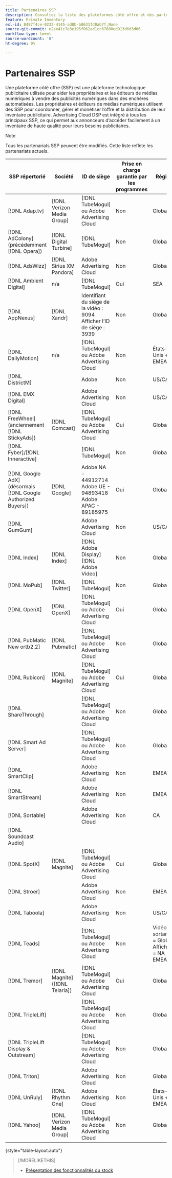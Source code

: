 ```yaml
---
title: Partenaires SSP
description: Consultez la liste des plateformes côté offre et des partenaires d’échange ouverts disponibles.
feature: Private Inventory
exl-id: 8487f4ce-0232-4145-ad8b-b0631fd0ab7f,None
source-git-commit: e2ee41c7e3e195f062ad1cc67080ed913d6d3d06
workflow-type: tm+mt
source-wordcount: '0'
ht-degree: 0%

---
```


# Partenaires SSP

Une plateforme côté offre (SSP) est une plateforme technologique publicitaire utilisée pour aider les propriétaires et les éditeurs de médias numériques à vendre des publicités numériques dans des enchères automatisées. Les propriétaires et éditeurs de médias numériques utilisent des SSP pour coordonner, gérer et monétiser l’offre et la distribution de leur inventaire publicitaire. Advertising Cloud DSP est intégré à tous les principaux SSP, ce qui permet aux annonceurs d’accéder facilement à un inventaire de haute qualité pour leurs besoins publicitaires.

>[!NOTE]
>
>Tous les partenariats SSP peuvent être modifiés. Cette liste reflète les partenariats actuels.

| SSP répertorié | Société | ID de siège | Prise en charge garantie par les programmes | Région | Devise prise en charge | Bureau vidéo | Mobile de la vidéo | Video CTV | Afficher le bureau | Afficher le mobile | Affichage natif | Ordinateur de bureau audio et mobile |
|--- |--- |--- |--- |--- |--- |--- |--- |--- |--- |--- |--- |--- |
| [!DNL Adap.tv] | [!DNL Verizon Media Group] | [!DNL TubeMogul] ou Adobe Advertising Cloud | Non | Global | USD | X | X | X |  |  |  |  |
| [!DNL AdColony] (précédemment  [!DNL Opera]) | [!DNL Digital Turbine] | [!DNL TubeMogul] | Non | Global | USD |  | x |  |  |  |  |  |
| [!DNL AdsWizz] | [!DNL Sirius XM Pandora] | Adobe Advertising Cloud | Non | Global | USD, EUR, GBP |  |  |  |  |  |  | x |
| [!DNL Ambient Digital] | n/a | [!DNL TubeMogul] | Oui | SEA | USD |  | x |  | x |  |  | x |
| [!DNL AppNexus] | [!DNL Xandr] | Identifiant du siège de la vidéo : 9094<br>Afficher l’ID de siège : 3939 | Non | Global | USD | x | x | x | x | x |  |  |
| [!DNL DailyMotion] | n/a | [!DNL TubeMogul] ou Adobe Advertising Cloud | Non | États-Unis + EMEA | USD, EUR | x | x | x |  |  |  |  |
| [!DNL DistrictM] |  | Adobe | Non | US/CA | USD |  |  |  | x | x |  |  |
| [!DNL EMX Digital] |  | Adobe Advertising Cloud | Non | US/CA | USD | x | x | x |  |  |  |  |
| [!DNL FreeWheel] (anciennement  [!DNL StickyAds]) | [!DNL Comcast] | [!DNL TubeMogul] ou Adobe Advertising Cloud | Oui | Global | USD, EUR, AUD, GBP | x | x | x |  |  |  |  |
| [!DNL Fyber]/[!DNL Inneractive] |  | [!DNL TubeMogul] | Non | Global | USD | x | x |  |  |  |  |  |
| [!DNL Google AdX] (désormais  [!DNL Google Authorized Buyers]) | [!DNL Google] | Adobe NA - 44912714<br>Adobe UE - 94893418<br>Adobe APAC - 89185975 | Oui | Global | USD, BRL | x | x | x | x | x |  | x |
| [!DNL GumGum] |  | Adobe Advertising Cloud | Non | US/CA | USD | x | x |  | x | x |  |  |
| [!DNL Index] | [!DNL Index] | [!DNL Adobe Display]<br>[!DNL Adobe Video] | Non | Global | USD | x | x | x | x | x |  |  |
| [!DNL MoPub] | [!DNL Twitter] | [!DNL TubeMogul] | Non | Global | USD |  | x |  |  |  |  |  |
| [!DNL OpenX] | [!DNL OpenX] | [!DNL TubeMogul] ou Adobe Advertising Cloud | Oui | Global | USD | x |  |  | x | x |  |  |
| [!DNL PubMatic New ortb2.2] | [!DNL Pubmatic] | [!DNL TubeMogul] ou Adobe Advertising Cloud | Non | Global | USD | x | x | x | x | x |  |  |
| [!DNL Rubicon] | [!DNL Magnite] | [!DNL TubeMogul] ou Adobe Advertising Cloud | Oui | Global | USD | x | x | x | x | x |  | x |
| [!DNL ShareThrough] |  | [!DNL TubeMogul] ou Adobe Advertising Cloud | Non | Global | USD | x | x |  | x | x | x |  |
| [!DNL Smart Ad Server] |  | [!DNL TubeMogul] ou Adobe Advertising Cloud | Non | Global | USD, EUR | x | x |  | x | x |  |  |
| [!DNL SmartClip] |  | Adobe Advertising Cloud | Non | EMEA | Toutes les devises | x | x | x | x | x |  |  |
| [!DNL SmartStream] |  | Adobe Advertising Cloud | Non | EMEA | EUR, USD | x | x |  |  |  |  |  |
| [!DNL Sortable] |  | Adobe Advertising Cloud | Non | CA | USD |  |  |  | x | x |  |  |
| [!DNL Soundcast Audio] |  |  |  |  |  |  |  |  |  |  |  |  |
| [!DNL SpotX] | [!DNL Magnite] | [!DNL TubeMogul] ou Adobe Advertising Cloud | Oui | Global | USD | x | x | x |  |  |  |  |
| [!DNL Stroer] |  | Adobe Advertising Cloud | Non | EMEA | USD | x | x |  | x | x |  |  |
| [!DNL Taboola] |  | Adobe Advertising Cloud | Non | US/CA | USD | x | x |  |  |  |  |  |
| [!DNL Teads] |  | [!DNL TubeMogul] ou Adobe Advertising Cloud | Non | Vidéo sortante = Global<br>Affichage = NA + EMEA | USD | x | x |  | x | x |  |  |
| [!DNL Tremor] | [!DNL Magnite] ([!DNL Telaria]) | [!DNL TubeMogul] ou Adobe Advertising Cloud | Oui | Global | AUD, USD | x | x | x |  |  |  |  |
| [!DNL TripleLift] |  | [!DNL TubeMogul] ou Adobe Advertising Cloud | Non | Global | USD |  |  |  |  |  | x |  |
| [!DNL TripleLift Display & Outstream] |  | [!DNL TubeMogul] ou Adobe Advertising Cloud | Non | Global | USD | x | x |  | x | x |  |  |
| [!DNL Triton] |  | Adobe Advertising Cloud | Non | Global | USD |  |  |  |  |  |  | x |
| [!DNL UnRuly] | [!DNL Rhythm One] | Adobe Advertising Cloud | Non | États-Unis + EMEA | USD | x | x |  |  |  |  |  |
| [!DNL Yahoo] | [!DNL Verizon Media Group] | [!DNL TubeMogul] ou Adobe Advertising Cloud | Non | Global | USD |  |  |  | x | x |  |  |

{style=&quot;table-layout:auto&quot;}

>[!MORELIKETHIS]
>
>* [Présentation des fonctionnalités du stock](inventory-overview.md)

